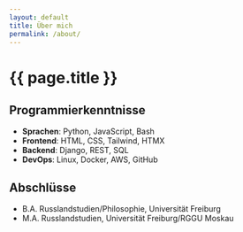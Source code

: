 ```yaml
---
layout: default
title: Über mich
permalink: /about/
---
```

# {{ page.title }}

## Programmierkenntnisse

- **Sprachen**: Python, JavaScript, Bash    
- **Frontend**: HTML, CSS, Tailwind, HTMX   
- **Backend**: Django, REST, SQL   
- **DevOps**: Linux, Docker, AWS, GitHub   

## Abschlüsse
- B.A. Russlandstudien/Philosophie, Universität Freiburg
- M.A. Russlandstudien, Universität Freiburg/RGGU Moskau